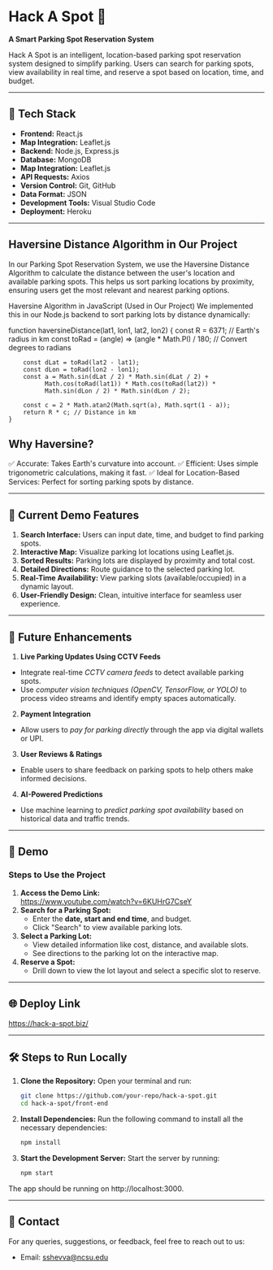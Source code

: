 
# Hack A Spot 🚗  
**A Smart Parking Spot Reservation System**  

Hack A Spot is an intelligent, location-based parking spot reservation system designed to simplify parking. Users can search for parking spots, view availability in real time, and reserve a spot based on location, time, and budget.

---

## 🔧 Tech Stack  
- **Frontend:** React.js  
- **Map Integration:** Leaflet.js  
- **Backend:** Node.js, Express.js  
- **Database:** MongoDB
- **Map Integration:** Leaflet.js  
- **API Requests:** Axios  
- **Version Control:** Git, GitHub  
- **Data Format:** JSON  
- **Development Tools:** Visual Studio Code  
- **Deployment:** Heroku  

---

## Haversine Distance Algorithm in Our Project
In our Parking Spot Reservation System, we use the Haversine Distance Algorithm to calculate the distance between the user's location and available parking spots. This helps us sort parking locations by proximity, ensuring users get the most relevant and nearest parking options.

Haversine Algorithm in JavaScript (Used in Our Project)
We implemented this in our Node.js backend to sort parking lots by distance dynamically:
      
function haversineDistance(lat1, lon1, lat2, lon2) {
        const R = 6371; // Earth's radius in km
        const toRad = (angle) => (angle * Math.PI) / 180; // Convert degrees to radians

        const dLat = toRad(lat2 - lat1);
        const dLon = toRad(lon2 - lon1);
        const a = Math.sin(dLat / 2) * Math.sin(dLat / 2) +
              Math.cos(toRad(lat1)) * Math.cos(toRad(lat2)) *
              Math.sin(dLon / 2) * Math.sin(dLon / 2);

        const c = 2 * Math.atan2(Math.sqrt(a), Math.sqrt(1 - a));
        return R * c; // Distance in km
    }

## Why Haversine?
✅ Accurate: Takes Earth's curvature into account.
✅ Efficient: Uses simple trigonometric calculations, making it fast.
✅ Ideal for Location-Based Services: Perfect for sorting parking spots by distance.

---

## 🚀 Current Demo Features  
1. **Search Interface:** Users can input date, time, and budget to find parking spots.  
2. **Interactive Map:** Visualize parking lot locations using Leaflet.js.  
3. **Sorted Results:** Parking lots are displayed by proximity and total cost.  
4. **Detailed Directions:** Route guidance to the selected parking lot.  
5. **Real-Time Availability:** View parking slots (available/occupied) in a dynamic layout.  
6. **User-Friendly Design:** Clean, intuitive interface for seamless user experience.

---

## 🌟 Future Enhancements  
1. **Live Parking Updates Using CCTV Feeds**  
  - Integrate real-time *CCTV camera feeds* to detect available parking spots.  
  - Use *computer vision techniques (OpenCV, TensorFlow, or YOLO)* to process video streams and identify empty spaces automatically.

2. **Payment Integration**  
  - Allow users to *pay for parking directly* through the app via digital wallets or UPI.

3. **User Reviews & Ratings**  
  - Enable users to share feedback on parking spots to help others make informed decisions.

4. **AI-Powered Predictions**
  - Use machine learning to *predict parking spot availability* based on historical data and traffic trends.

---

## 🎥 Demo  
### Steps to Use the Project  
1. **Access the Demo Link:**  
  https://www.youtube.com/watch?v=6KUHrG7CseY
2. **Search for a Parking Spot:**  
   - Enter the **date, start and end time**, and budget.  
   - Click "Search" to view available parking lots.  
3. **Select a Parking Lot:**  
   - View detailed information like cost, distance, and available slots.  
   - See directions to the parking lot on the interactive map.  
4. **Reserve a Spot:**  
   - Drill down to view the lot layout and select a specific slot to reserve.  

---

## 🌐 Deploy Link  
https://hack-a-spot.biz/

---

## 🛠 Steps to Run Locally  
1. **Clone the Repository:**
Open your terminal and run:  
   ```bash
   git clone https://github.com/your-repo/hack-a-spot.git
   cd hack-a-spot/front-end
2. **Install Dependencies:**
Run the following command to install all the necessary dependencies:
   ```bash
   npm install
3. **Start the Development Server:**
Start the server by running:
   ```bash
   npm start
The app should be running on http://localhost:3000.

---

## 📧 Contact
For any queries, suggestions, or feedback, feel free to reach out to us:
- Email: sshevva@ncsu.edu
